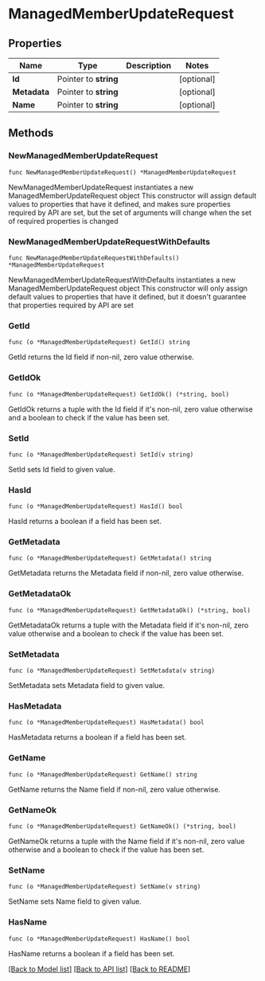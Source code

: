 # ManagedMemberUpdateRequest

## Properties

Name | Type | Description | Notes
------------ | ------------- | ------------- | -------------
**Id** | Pointer to **string** |  | [optional] 
**Metadata** | Pointer to **string** |  | [optional] 
**Name** | Pointer to **string** |  | [optional] 

## Methods

### NewManagedMemberUpdateRequest

`func NewManagedMemberUpdateRequest() *ManagedMemberUpdateRequest`

NewManagedMemberUpdateRequest instantiates a new ManagedMemberUpdateRequest object
This constructor will assign default values to properties that have it defined,
and makes sure properties required by API are set, but the set of arguments
will change when the set of required properties is changed

### NewManagedMemberUpdateRequestWithDefaults

`func NewManagedMemberUpdateRequestWithDefaults() *ManagedMemberUpdateRequest`

NewManagedMemberUpdateRequestWithDefaults instantiates a new ManagedMemberUpdateRequest object
This constructor will only assign default values to properties that have it defined,
but it doesn't guarantee that properties required by API are set

### GetId

`func (o *ManagedMemberUpdateRequest) GetId() string`

GetId returns the Id field if non-nil, zero value otherwise.

### GetIdOk

`func (o *ManagedMemberUpdateRequest) GetIdOk() (*string, bool)`

GetIdOk returns a tuple with the Id field if it's non-nil, zero value otherwise
and a boolean to check if the value has been set.

### SetId

`func (o *ManagedMemberUpdateRequest) SetId(v string)`

SetId sets Id field to given value.

### HasId

`func (o *ManagedMemberUpdateRequest) HasId() bool`

HasId returns a boolean if a field has been set.

### GetMetadata

`func (o *ManagedMemberUpdateRequest) GetMetadata() string`

GetMetadata returns the Metadata field if non-nil, zero value otherwise.

### GetMetadataOk

`func (o *ManagedMemberUpdateRequest) GetMetadataOk() (*string, bool)`

GetMetadataOk returns a tuple with the Metadata field if it's non-nil, zero value otherwise
and a boolean to check if the value has been set.

### SetMetadata

`func (o *ManagedMemberUpdateRequest) SetMetadata(v string)`

SetMetadata sets Metadata field to given value.

### HasMetadata

`func (o *ManagedMemberUpdateRequest) HasMetadata() bool`

HasMetadata returns a boolean if a field has been set.

### GetName

`func (o *ManagedMemberUpdateRequest) GetName() string`

GetName returns the Name field if non-nil, zero value otherwise.

### GetNameOk

`func (o *ManagedMemberUpdateRequest) GetNameOk() (*string, bool)`

GetNameOk returns a tuple with the Name field if it's non-nil, zero value otherwise
and a boolean to check if the value has been set.

### SetName

`func (o *ManagedMemberUpdateRequest) SetName(v string)`

SetName sets Name field to given value.

### HasName

`func (o *ManagedMemberUpdateRequest) HasName() bool`

HasName returns a boolean if a field has been set.


[[Back to Model list]](../README.md#documentation-for-models) [[Back to API list]](../README.md#documentation-for-api-endpoints) [[Back to README]](../README.md)


